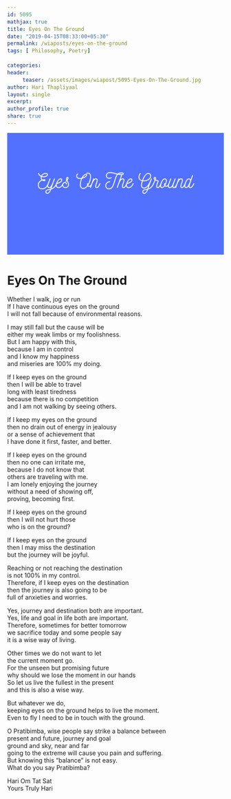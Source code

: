 ```yaml
--- 
id: 5095
mathjax: true  
title: Eyes On The Ground
date: "2019-04-15T08:33:00+05:30"
permalink: /wiaposts/eyes-on-the-ground
tags: [ Philosophy, Poetry]    

categories: 
header:
     teaser: /assets/images/wiapost/5095-Eyes-On-The-Ground.jpg
author: Hari Thapliyaal 
layout: single
excerpt:  
author_profile: true 
share: true 
---
```


![Eyes On The Ground](/assets/images/wiapost/5095-Eyes-On-The-Ground.jpg)    
   
# Eyes On The Ground   
       
Whether I walk, jog or run     
If I have continuous eyes on the ground     
I will not fall because of environmental reasons.    
    
I may still fall but the cause will be     
either my weak limbs or my foolishness.     
But I am happy with this,     
because I am in control     
and I know my happiness     
and miseries are 100% my doing.    
    
If I keep eyes on the ground     
then I will be able to travel     
long with least tiredness     
because there is no competition     
and I am not walking by seeing others.    
    
If I keep my eyes on the ground     
then no drain out of energy in jealousy     
or a sense of achievement that     
I have done it first, faster, and better.    
    
If I keep eyes on the ground     
then no one can irritate me,     
because I do not know that     
others are traveling with me.     
I am lonely enjoying the journey     
without a need of showing off,     
proving, becoming first.    
    
If I keep eyes on the ground     
then I will not hurt those     
who is on the ground?    
    
If I keep eyes on the ground     
then I may miss the destination     
but the journey will be joyful.    
    
Reaching or not reaching the destination     
is not 100% in my control.     
Therefore, if I keep eyes on the destination     
then the journey is also going to be     
full of anxieties and worries.    
    
Yes, journey and destination both are important.     
Yes, life and goal in life both are important.     
Therefore, sometimes for better tomorrow     
we sacrifice today and some people say     
it is a wise way of living.    
    
Other times we do not want to let     
the current moment go.     
For the unseen but promising future     
why should we lose the moment in our hands     
So let us live the fullest in the present     
and this is also a wise way.    
    
But whatever we do,     
keeping eyes on the ground helps to live the moment.     
Even to fly I need to be in touch with the ground.    
    
O Pratibimba, wise people say strike a balance between     
present and future, journey and goal     
ground and sky, near and far     
going to the extreme will cause you pain and suffering.     
But knowing this “balance” is not easy.     
What do you say Pratibimba?    
    
Hari Om Tat Sat     
Yours Truly Hari    
